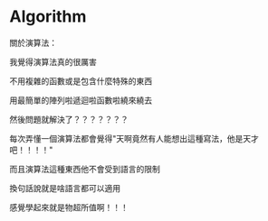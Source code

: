 # Algorithm

關於演算法：

我覺得演算法真的很厲害

不用複雜的函數或是包含什麼特殊的東西

用最簡單的陣列啦遞迴啦函數啦繞來繞去

然後問題就解決了？？？？？？？

每次弄懂一個演算法都會覺得"天啊竟然有人能想出這種寫法，他是天才吧！！！！"

而且演算法這種東西他不會受到語言的限制

換句話說就是啥語言都可以適用

感覺學起來就是物超所值啊！！！
